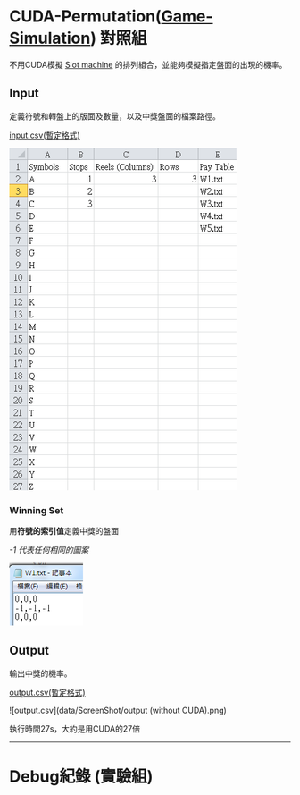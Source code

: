 # CUDA-Permutation([Game-Simulation](https://github.com/Li-AnLin/Game-Simulation)) 對照組

不用CUDA模擬 [Slot machine](https://www.slotsmillion.com/en/games/) 的排列組合，並能夠模擬指定盤面的出現的機率。

## Input

定義符號和轉盤上的版面及數量，以及中獎盤面的檔案路徑。

[input.csv(暫定格式)](data/input.csv)

![input.csv](data/ScreenShot/input.png)


### Winning Set

用**符號的索引值**定義中獎的盤面

*-1 代表任何相同的圖案*

![W1.txt](data/ScreenShot/W1.png)

## Output

輸出中獎的機率。

[output.csv(暫定格式)](data/output.csv)

![output.csv](data/ScreenShot/output (without CUDA).png)

執行時間27s，大約是用CUDA的27倍  

---------------------------------------------
# Debug紀錄 (實驗組)

